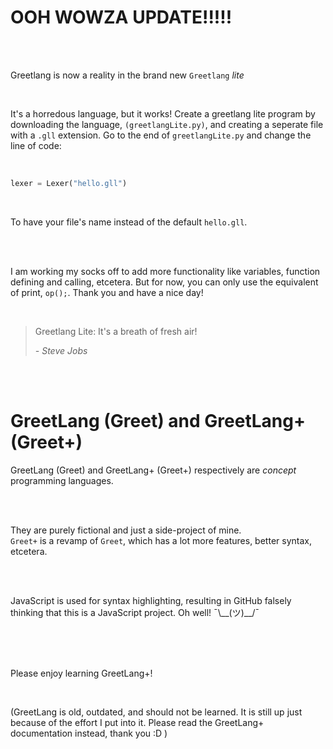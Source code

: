 # OOH WOWZA UPDATE!!!!!

<br />
<br />

Greetlang is now a reality in the brand new `Greetlang` *lite*

<br />
<bt />

It's a horredous language, but it works! Create a greetlang lite program by downloading the language, `(greetlangLite.py)`, and creating a seperate file with a `.gll` extension. Go to the end of `greetlangLite.py` and change the line of code:

<br />

```py
lexer = Lexer("hello.gll")
```

<br />

To have your file's name instead of the default `hello.gll`.

<br />
<br />

I am working my socks off to add more functionality like variables, function defining and calling, etcetera. But for now, you can only use the equivalent of print, `op();`. Thank you and have a nice day!

<br />

>Greetlang Lite: It's a breath of fresh air!
>
> *- Steve Jobs*

<br />
<br />



# GreetLang (Greet) and GreetLang+ (Greet+)

GreetLang (Greet) and GreetLang+ (Greet+) respectively are *concept* programming languages. 

<br />
<br />

They are purely fictional and just a side-project of mine. <br />
`Greet+` is a revamp of `Greet`, which has a lot more features, better syntax, etcetera.

<br />
<br />

JavaScript is used for syntax highlighting, resulting in GitHub falsely thinking that this is a JavaScript project. Oh well! ¯\\\__(ツ)__/¯

<br />
<br />
<br />

Please enjoy learning GreetLang+!

<br />

(GreetLang is old, outdated, and should not be learned. It is still up just because of the effort I put into it. Please read the GreetLang+ documentation instead, thank you :D )


